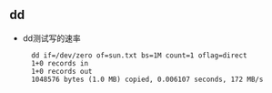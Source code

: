 ## dd
- dd测试写的速率
	
        dd if=/dev/zero of=sun.txt bs=1M count=1 oflag=direct
        1+0 records in
        1+0 records out
        1048576 bytes (1.0 MB) copied, 0.006107 seconds, 172 MB/s